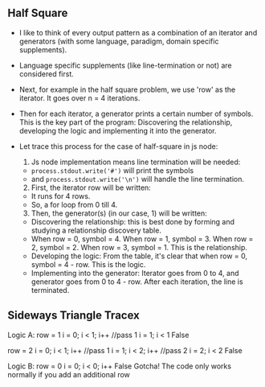 ## Half Square

- I like to think of every output pattern as a combination of an iterator and generators (with some language, paradigm, domain specific supplements). 

- Language specific supplements (like line-termination or not) are considered first.

- Next, for example in the half square problem, we use 'row' as the iterator. It goes over n = 4 iterations. 

- Then for each iterator, a generator prints a certain number of symbols. This is the key part of the program: Discovering the relationship, developing the logic and implementing it into the generator. 

- Let trace this process for the case of half-square in js node:

  1. Js node implementation means line termination will be needed:
    - `process.stdout.write('#')` will print the symbols 
    - and `process.stdout.write('\n')` will handle the line termination. 
  
  2. First, the iterator row will be written: 
    - It runs for 4 rows. 
    - So, a for loop from 0 till 4. 
  
  3. Then, the generator(s) (in our case, 1) will be written:
    - Discovering the relationship: this is best done by forming and studying a relationship discovery table. 
    - When row = 0, symbol = 4. When row = 1, symbol = 3. When row = 2, symbol = 2. When row = 3, symbol = 1. This is the relationship.
    - Developing the logic: From the table, it's clear that when row = 0, symbol = 4 - row. This is the logic.
    - Implementing into the generator: Iterator goes from 0 to 4, and generator goes from 0 to 4 - row. After each iteration, the line is terminated.

## Sideways Triangle Tracex
Logic A:
row = 1
i = 0; i < 1; i++ //pass 1
i = 1; i < 1 False

row = 2
i = 0; i < 1; i++ //pass 1
i = 1; i < 2; i++ //pass 2
i = 2; i < 2 False

Logic B:
row = 0
i = 0; i < 0; i++ False
Gotcha! 
The code only works normally if you add an additional row